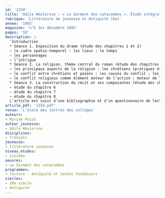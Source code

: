 ```yaml
---
id: '1334'
title: 'Odile Weulersse : « Le Serment des catacombes ». Étude intégrale (1/2)'
rubrique: 'Littérature de jeunesse et Antiquité [6e]'
annee: '1993'
magazine: 'n°5 1er décembre 1993'
pages: '10'
description: |-
  'Introduction
  * Séance 1. Exposition du drame (étude des chapitres 1 et 2)
  – le cadre spatio-temporel : les lieux ; le temps
  – les personnages
  – l’intrigue
  * Séance 2. La religion, thème central du roman (étude des chapitres 3, 4, et 5)
  – les principaux aspects de la religion : les chrétiens (pratiques et croyances ; personnages ; lexique) ; les païens (pratiques et croyances ; personnages ; lexique)
  – le conflit entre chrétiens et païens : les causes du conflit ; les acteurs du conflit ; le comportement des chrétiens
  – le conflit religieux comme élément moteur de l’action : moteur de l’action dramatique ; générateur de sentiments ; le conflit religieux, tissu de la narration
  * Séance 3. La construction du récit et ses composantes (étude des chapitres 6, 7 et 8)
  – étude du chapitre 6
  – étude du chapitre 7
  – étude du chapitre 8
  L’article est suivi d’une bibliographie et d’un questionnaire de lecture.'
article_pdf: '1334.pdf'
revue: 'L’école des lettres des collèges'
auteurs:
- Myriam Pozzo
auteur_jeunesse:
- Odile Weulersse
disciplines:
- français
jeunesse:
- littérature jeunesse
niveau_etudes:
- sixième
oeuvres:
- Le Serment des catacombes
programmes:
- lecture - Antiquité et textes fondateurs
siecles:
- 20e siècle
- Antiquité
---
```

